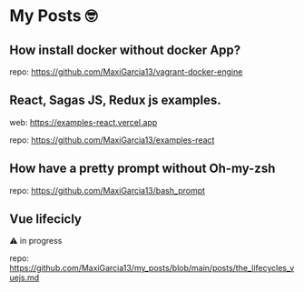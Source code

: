 # My Posts 🤓

## How install docker without docker App?

repo: https://github.com/MaxiGarcia13/vagrant-docker-engine

## React, Sagas JS, Redux js examples.

web: https://examples-react.vercel.app

repo: https://github.com/MaxiGarcia13/examples-react

## How have a pretty prompt without Oh-my-zsh

repo: https://github.com/MaxiGarcia13/bash_prompt

## Vue lifecicly 

⚠️ in progress

repo: https://github.com/MaxiGarcia13/my_posts/blob/main/posts/the_lifecycles_vuejs.md
